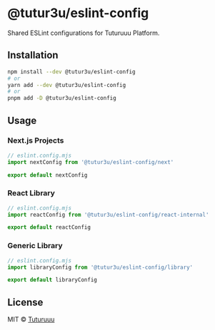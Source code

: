 # @tutur3u/eslint-config

Shared ESLint configurations for Tuturuuu Platform.

## Installation

```bash
npm install --dev @tutur3u/eslint-config
# or
yarn add --dev @tutur3u/eslint-config
# or
pnpm add -D @tutur3u/eslint-config
```

## Usage

### Next.js Projects

```js
// eslint.config.mjs
import nextConfig from '@tutur3u/eslint-config/next'

export default nextConfig
```

### React Library

```js
// eslint.config.mjs
import reactConfig from '@tutur3u/eslint-config/react-internal'

export default reactConfig
```

### Generic Library

```js
// eslint.config.mjs
import libraryConfig from '@tutur3u/eslint-config/library'

export default libraryConfig
```

## License

MIT © [Tuturuuu](https://github.com/tutur3u)
